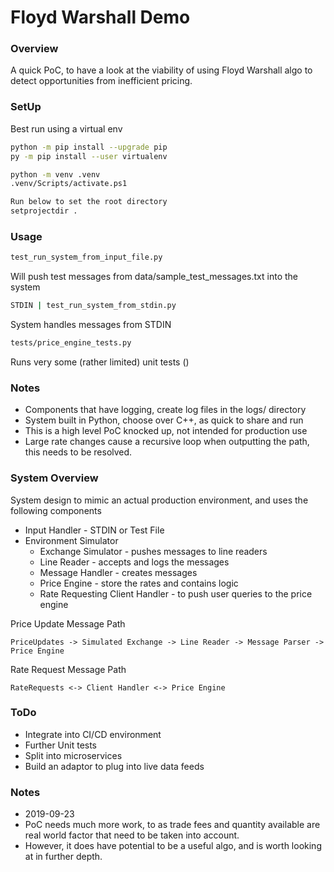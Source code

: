 # Floyd Warshall Demo

### Overview

A quick PoC, to have a look at the viability of using Floyd Warshall algo to detect opportunities from inefficient pricing.

### SetUp

Best run using a virtual env

```bash
python -m pip install --upgrade pip
py -m pip install --user virtualenv

python -m venv .venv
.venv/Scripts/activate.ps1

Run below to set the root directory
setprojectdir .
```

### Usage

 
```bash
test_run_system_from_input_file.py
```

Will push test messages from data/sample_test_messages.txt into the system

```bash
STDIN | test_run_system_from_stdin.py
```

System handles messages from STDIN

```bash
tests/price_engine_tests.py
```

Runs very some (rather limited) unit tests ()

### Notes
* Components that have logging, create log files in the logs/ directory
* System built in Python, choose over C++, as quick to share and run
* This is a high level PoC knocked up, not intended for production use
* Large rate changes cause a recursive loop when outputting the path, this needs to be resolved.


### System Overview
System design to mimic an actual production environment, and uses the following components

* Input Handler - STDIN or Test File
* Environment Simulator
    * Exchange Simulator - pushes messages to line readers
    * Line Reader - accepts and logs the messages
    * Message Handler - creates messages
    * Price Engine - store the rates and contains logic
    * Rate Requesting Client Handler - to push user queries to the price engine

Price Update Message Path
````
PriceUpdates -> Simulated Exchange -> Line Reader -> Message Parser -> Price Engine
````

Rate Request Message Path
````
RateRequests <-> Client Handler <-> Price Engine
````

### ToDo
* Integrate into CI/CD environment
* Further Unit tests
* Split into microservices
* Build an adaptor to plug into live data feeds

### Notes
* 2019-09-23
* PoC needs much more work, to as trade fees and quantity available are real world factor that need to be taken into account.
* However, it does have potential to be a useful algo, and is worth looking at in further depth.

